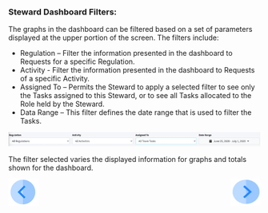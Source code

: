 ### Steward Dashboard Filters:

The graphs in the dashboard can be filtered based on a set of parameters displayed at the upper portion of the screen. The filters include:  

- Regulation – Filter the information presented in the dashboard to Requests for a specific Regulation.
- Activity - Filter the information presented in the dashboard to Requests of a specific Activity.
- Assigned To – Permits the Steward to apply a selected filter to see only the Tasks assigned to this Steward, or to see all Tasks allocated to the Role held by the Steward.
- Data Range – This filter defines the date range that is used to filter the Tasks. 

 ![image](/articles/DPM/images/Figure_41_Steward_Dashboard_filters.png)

The filter selected varies the displayed information for graphs and totals shown for the  dashboard.



[![Previous](/articles/DPM/images/Previous.png)](/articles/DPM/05_Steward_User_Interface/02_Steward_User_Interface_Dashboard.md)[<img align="right" width="60" height="54" src="/articles/DPM/images/Next.png">](/articles/DPM/05_Steward_User_Interface/04_Steward_User_Interface_Totals.md)

